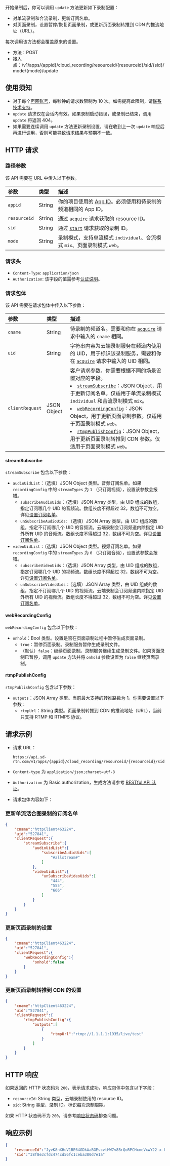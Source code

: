 开始录制后，你可以调用 `update` 方法更新如下录制配置：

- 对单流录制和合流录制，更新订阅名单。
- 对页面录制，设置暂停/恢复页面录制，或更新页面录制转推到 CDN 的推流地址（URL）。

每次调用该方法都会覆盖原来的设置。

- 方法：POST
- 接入点：/v1/apps/{appid}/cloud_recording/resourceid/{resourceid}/sid/{sid}/mode/{mode}/update

## 使用须知

- 对于每个[声网账号](https://docs.agora.io/cn/Agora%20Platform/get_appid_token?platform=All%20Platforms#创建-agora-账号)，每秒钟的请求数限制为 10 次。如需提高此限制，请[联系技术支持](https://docs.agora.io/cn/Agora%20Platform/ticket?platform=All%20Platforms)。
- <code>update</code> 请求仅在会话内有效。如果录制启动错误，或录制已结束，调用 <code>update</code> 将返回 404。
- 如果需要连续调用 <code>update</code> 方法更新录制设置，请在收到上一次 <code>update</code> 响应后再进行调用，否则可能导致请求结果与预期不一致。

## HTTP 请求

### 路径参数

该 API 需要在 URL 中传入以下参数。

| 参数         | 类型   | 描述                                                         |
| :----------- | :----- | :----------------------------------------------------------- |
| `appid`      | String | 你的项目使用的 [App ID](https://docs.agora.io/cn/Agora%20Platform/terms?platform=All%20Platforms#appid)。必须使用和待录制的频道相同的 App ID。 |
| `resourceid` | String | 通过 [`acquire`](./cloud_recording_api_acquire?platform=RESTful) 请求获取的 resource ID。 |
| `sid`        | String | 通过 [`start`](./cloud_recording_api_start?platform=RESTful) 请求获取的录制 ID。 |
| `mode`       | String | 录制模式，支持单流模式 `individual`、合流模式 `mix`、页面录制模式 `web`。 |

### 请求头

- `Content-Type`: `application/json`
- `Authorization`: 该字段的值需参考[认证说明](https://docs.agora.io/cn/faq/restful_authentication)。

### 请求包体

该 API 需要在请求包体中传入以下参数：

| 参数            | 类型        | 描述                                                         |
| :-------------- | :---------- | :----------------------------------------------------------- |
| `cname`         | String      | 待录制的频道名。需要和你在 [`acquire`](./cloud_recording_api_acquire?platform=RESTful) 请求中输入的 `cname` 相同。 |
| `uid`           | String      | 字符串内容为云端录制服务在频道内使用的 UID，用于标识该录制服务，需要和你在 [`acquire`](./cloud_recording_api_acquire?platform=RESTful) 请求中输入的 UID 相同。 |
| `clientRequest` | JSON Object | 客户请求参数，你需要根据不同的场景设置对应的字段。<li>[`streamSubscribe`](#streamsubscribe)：JSON Object，用于更新订阅名单。仅适用于单流录制模式 `individual` 和合流录制模式 `mix`。</li><li>[`webRecordingConfig`](#webrecordingconfig)：JSON Object，用于更新页面录制参数。仅适用于页面录制模式 `web`。</li> <li>[`rtmpPublishConfig`](#rtmppublishconfig)：JSON Object，用于更新页面录制转推到 CDN 参数。仅适用于页面录制模式 `web`。</li> |

#### streamSubscribe

`streamSubscribe` 包含以下参数：

- `audioUidList`：（选填）JSON Object 类型。音频订阅名单。如果 `recordingConfig` 中的 `streamTypes` 为 `1` （只订阅视频），设置该参数会报错。
    - `subscribeAudioUids`：（选填）JSON Array 类型，由 UID 组成的数组，指定订阅哪几个 UID 的音频流。数组长度不得超过 32，数组不可为空。详见[设置订阅名单](./cloud_recording_individual_mode?platform=RESTful#设置订阅名单)。
    - `unSubscribeAudioUids`: （选填）JSON Array 类型，由 UID 组成的数组，指定不订阅哪几个 UID 的音频流。云端录制会订阅频道内除指定 UID 外所有 UID 的音频流。数组长度不得超过 32，数组不可为空。详见[设置订阅名单](./cloud_recording_individual_mode?platform=RESTful#设置订阅名单)。
- `videoUidList`：（选填）JSON Object 类型。视频订阅名单。如果 `recordingConfig` 中的 `streamTypes` 为 `0` （只订阅音频），设置该参数会报错。
    - `subscribeVideoUids`：（选填）JSON Array 类型，由 UID 组成的数组，指定订阅哪几个 UID 的视频流。数组长度不得超过 32，数组不可为空。详见[设置订阅名单](./cloud_recording_individual_mode?platform=RESTful#设置订阅名单)。
    - `unSubscribeVideoUids`：（选填）JSON Array 类型，由 UID 组成的数组，指定不订阅哪几个 UID 的视频流。云端录制会订阅频道内除指定 UID 外所有 UID 的视频流。数组长度不得超过 32，数组不可为空。详见[设置订阅名单](./cloud_recording_individual_mode?platform=RESTful#设置订阅名单)。

#### webRecordingConfig

`webRecordingConfig` 包含以下参数：
- `onhold`：Bool 类型。设置是否在页面录制过程中暂停生成页面录制。
    - `true`：暂停页面录制。录制服务暂停生成录制文件。
    - （默认）`false`：继续页面录制。录制服务继续生成录制文件。如果页面录制已暂停，调用 `update` 方法并将 `onhold` 参数设置为 `false` 继续页面录制。

#### rtmpPublishConfig

`rtmpPublishConfig` 包含以下参数：
- `outputs`：JSON Array 类型。当前最大支持的转推路数为 1。你需要设置以下参数：
    - `rtmpUrl`：String 类型。页面录制转推到 CDN 的推流地址（URL），当前只支持 RTMP 和 RTMPS 协议。


## 请求示例

- 请求 URL：

    ```http
    https://api.sd-rtn.com/v1/apps/{appid}/cloud_recording/resourceid/{resourceid}/sid/{sid}/mode/{mode}/update
    ```

- `Content-type` 为 `application/json;charset=utf-8`
- `Authorization` 为 Basic authorization，生成方法请参考 [RESTful API 认证](https://docs.agora.io/cn/faq/restful_authentication)。
- 请求包体内容如下：

### 更新单流活合图录制的订阅名单

```json
{
    "cname":"httpClient463224",
    "uid":"527841",
    "clientRequest":{
        "streamSubscribe":{
            "audioUidList":{
                "subscribeAudioUids":[
                    "#allstream#"
                ]
            },
            "videoUidList":{
                "unSubscribeVideoUids":[
                    "444",
                    "555",
                    "666"
                ]
            }
        }
    }
}
```

### 更新页面录制的设置

```json
{
    "cname":"httpClient463224",
    "uid":"527841",
    "clientRequest":{
        "webRecordingConfig":{
            "onhold":false
        }
    }
}
```

### 更新页面录制转推到 CDN 的设置

```json
{
    "cname":"httpClient463224",
    "uid":"527841",
    "clientRequest":{
        "rtmpPublishConfig":{
            "outputs":[
                {
                    "rtmpUrl":"rtmp://1.1.1.1:1935/live/test"
                }
            ]
        }
    }
}
```

## HTTP 响应

如果返回的 HTTP 状态码为 `200`，表示请求成功，响应包体中包含以下字段：

- `resourceId`: String 类型，云端录制使用的 resource ID。
- `sid`: String 类型，录制 ID。标识每次录制周期。

如果 HTTP 状态码不为 `200`，请参考[响应状态码](./common_errors?platform=RESTful#响应状态码)排查问题。

## 响应示例

```json
{
    "resourceId":"JyvK8nXHuV1BE64GDkAaBGEscvtHW7v8BrQoRPCHxmeVxwY22-x-kv4GdPcjZeMzoCBUCOr9q-k6wBWMC7SaAkZ_4nO3JLqYwM1bL1n6wKnnD9EC9waxJboci9KUz2WZ4YJrmcJmA7xWkzs_L3AnNwdtcI1kr_u1cWFmi9BWAWAlNd7S7gfoGuH0tGi6CNaOomvr7-ILjPXdCYwgty1hwT6tbAuaW1eqR0kOYTO0Z1SobpBxu1czSFh1GbzGvTZG",
    "sid":"38f8e3cfdc474cd56fc1ceba380d7e1a"
}
```
